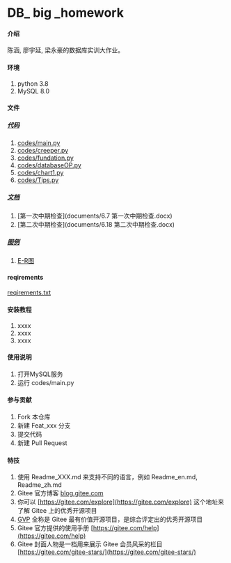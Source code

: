 # DB_ big _homework

#### 介绍
陈涵, 廖宇延, 梁永豪的数据库实训大作业。

#### 环境
1. python 3.8
2. MySQL 8.0


#### 文件

##### [代码](codes/)

1. [codes/main.py](codes/main.py)
2. [codes/creeper.py](codes/creeper.py)
3. [codes/fundation.py](codes/fundation.py)
4. [codes/databaseOP.py](codes/databaseOP.py)
5. [codes/chart1.py](codes/chart1.py)
6. [codes/Tips.py](codes/Tips.py)

##### [文档](documents/)

1. [第一次中期检查](documents/6.7 第一次中期检查.docx)
2. [第二次中期检查](documents/6.18 第二次中期检查.docx)

##### [图例](schemas/)

1. [E-R图](schemas/E-R.png)

#### reqirements

[reqirements.txt](codes/reqirements.txt)


#### 安装教程

1.  xxxx
2.  xxxx
3.  xxxx

#### 使用说明

1.  打开MySQL服务
2.  运行 codes/main.py

#### 参与贡献

1.  Fork 本仓库
2.  新建 Feat_xxx 分支
3.  提交代码
4.  新建 Pull Request


#### 特技

1.  使用 Readme\_XXX.md 来支持不同的语言，例如 Readme\_en.md, Readme\_zh.md
2.  Gitee 官方博客 [blog.gitee.com](https://blog.gitee.com)
3.  你可以 [https://gitee.com/explore](https://gitee.com/explore) 这个地址来了解 Gitee 上的优秀开源项目
4.  [GVP](https://gitee.com/gvp) 全称是 Gitee 最有价值开源项目，是综合评定出的优秀开源项目
5.  Gitee 官方提供的使用手册 [https://gitee.com/help](https://gitee.com/help)
6.  Gitee 封面人物是一档用来展示 Gitee 会员风采的栏目 [https://gitee.com/gitee-stars/](https://gitee.com/gitee-stars/)

